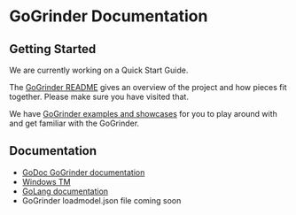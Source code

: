 GoGrinder Documentation
=================================

## Getting Started

We are currently working on a Quick Start Guide. 

The [GoGrinder README](README.md) gives an overview of the project and how pieces fit together. Please make sure you have visited that.

We have [GoGrinder examples and showcases](../examples/) for you to play around with and get familiar with the GoGrinder.

## Documentation

* [GoDoc GoGrinder documentation](https://godoc.org/github.com/finklabs/GoGrinder)
* [Windows TM](windows_tm.md)
* [GoLang documentation](https://golang.org/pkg/net/http/)
* GoGrinder loadmodel.json file coming soon


